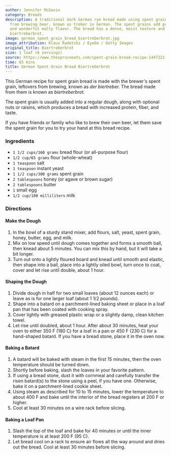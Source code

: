```yaml
---
author: Jennifer McGavin
category: Breads
description: A traditional dark German rye bread made using spent grain left over
  from brewing beer, known as treber in German. The spent grains add protein, fiber
  and wonderful malty flavor. The bread has a dense, moist texture and is known as
  biertreberbrot.
image: german_spent_grain_bread_biertreberbrot.jpg
image_attribution: Klaus Radetzki / EyeEm / Getty Images
original_title: Biertreberbrot
size: 1 loaf (6 servings)
source: https://www.thespruceeats.com/spent-grain-bread-recipe-1447221
time: 65 mins
title: German Spent Grain Bread Biertreberbrot
---
```

This German recipe for spent grain bread is made with the brewer's spent grain, leftovers from brewing, known as _der biertreber._ The bread made from them is known as _biertreberbrot._

The spent grain is usually added into a regular dough, along with optional nuts or raisins, which produces a bread with increased protein, fiber, and taste. 

If you have friends or family who like to brew their own beer, let them save the spent grain for you to try your hand at this bread recipe.

### Ingredients

* `1 1/2 cups/160 grams` bread flour (or all-purpose flour)
* `1/2 cup/65 grams` flour (whole-wheat)
* `1 teaspoon` salt
* `1 teaspoon` instant yeast
* `1 1/2 cups/300 grams` spent grain
* `2 tablespoons` honey (or agave or brown sugar)
* `2 tablespoons` butter
* `1` small egg
* `1/2 cup/100 milliliters` milk

### Directions

#### Make the Dough 

1. In the bowl of a sturdy stand mixer, add flours, salt, yeast, spent grain, honey, butter, egg, and milk.
2. Mix on low speed until dough comes together and forms a smooth ball, then knead about 5 minutes. You can mix this by hand, but it will take a bit longer.
3. Turn out onto a lightly floured board and knead until smooth and elastic, then shape into a ball, place into a lightly oiled bowl, turn once to coat, cover and let rise until double, about 1 hour.

#### Shaping the Dough 

1. Divide dough in half for two small loaves (about 12 ounces each) or leave as is for one larger loaf (about 1 1/2 pounds).
2. Shape into a batard on a parchment-lined baking sheet or place in a loaf pan that has been coated with cooking spray.
3. Cover lightly with greased plastic wrap or a slightly damp, clean kitchen towel.
4. Let rise until doubled, about 1 hour. After about 30 minutes, heat your oven to either 350 F (180 C) for a loaf in a pan or 450 F (230 C) for a hand-shaped batard. If you have a bread stone, place it in the oven now.

#### Baking a Batard 

1. A batard will be baked with steam in the first 15 minutes, then the oven temperature should be turned down.
2. Shortly before baking, slash the loaves in your favorite pattern. 
3. If using a bread stone, dust it with cornmeal and carefully transfer the risen batard(s) to the stone using a peel, if you have one. Otherwise, bake it on a parchment-lined cookie sheet. 
4. Using steam as described for 10 to 15 minutes, lower the temperature to about 400 F and bake until the interior of the bread registers at 200 F or higher.
5. Cool at least 30 minutes on a wire rack before slicing.

#### Baking a Loaf Pan 

1. Slash the top of the loaf and bake for 40 minutes or until the inner temperature is at least 200 F (95 C).
2. Let bread cool on a rack to ensure air flows all the way around and dries out the bread. Cool at least 30 minutes before slicing.